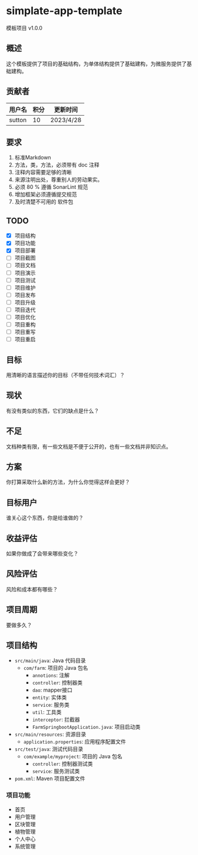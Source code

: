 # simplate-app-template

模板项目 v1.0.0

## 概述

这个模板提供了项目的基础结构，为单体结构提供了基础建构，为微服务提供了基础建构。

## 贡献者

| 用户名    | 积分  | 更新时间      |
|--------|-----|-----------|
| sutton | 10  | 2023/4/28 |

## 要求

1. 标准Markdown
2. 方法，类，方法，必须带有 doc 注释
3. 注释内容需要足够的清晰
4. 来源注明出处，尊重别人的劳动果实。
5. 必须 80 % 遵循 SonarLint 规范
6. 增加框架必须遵循提交规范
7. 及时清楚不可用的 软件包


## TODO

- [x] 项目结构
- [x] 项目功能
- [x] 项目部署
- [ ] 项目截图
- [ ] 项目文档
- [ ] 项目演示
- [ ] 项目测试
- [ ] 项目维护
- [ ] 项目发布
- [ ] 项目升级
- [ ] 项目迭代
- [ ] 项目优化
- [ ] 项目重构
- [ ] 项目重写
- [ ] 项目重启

## 目标

用清晰的语言描述你的目标（不带任何技术词汇）？

## 现状

有没有类似的东西，它们的缺点是什么？

## 不足

文档种类有限，有一些文档是不便于公开的，也有一些文档并非知识点。

## 方案

你打算采取什么新的方法，为什么你觉得这样会更好？

## 目标用户

谁关心这个东西，你是给谁做的？

## 收益评估

如果你做成了会带来哪些变化？

## 风险评估

风险和成本都有哪些？

## 项目周期

要做多久？

##    

## 项目结构

- `src/main/java`: Java 代码目录
    - `com/farm`: 项目的 Java 包名
        - `annotions`: 注解
        - `controller`: 控制器类
        - `dao`: mapper接口
        - `entity`: 实体类
        - `service`: 服务类
        - `util`: 工具类
        - `interceptor`: 拦截器
        - `FarmSpringbootApplication.java`: 项目启动类
- `src/main/resources`: 资源目录
    - `application.properties`: 应用程序配置文件
- `src/test/java`: 测试代码目录
    - `com/example/myproject`: 项目的 Java 包名
        - `controller`: 控制器测试类
        - `service`: 服务测试类
- `pom.xml`: Maven 项目配置文件

### 项目功能

- 首页
- 用户管理
- 区块管理
- 植物管理
- 个人中心
- 系统管理
